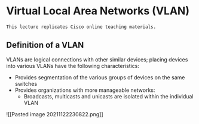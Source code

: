 # Virtual Local Area Networks (VLAN)

`This lecture replicates Cisco online teaching materials.`

## Definition of a VLAN

VLANs are logical connections with other similar devices; placing devices into various VLANs have the following characteristics:
- Provides segmentation of the various groups of devices on the same switches
- Provides organizations with more manageable networks:
	- Broadcasts, multicasts and unicasts are isolated within the individual VLAN

![[Pasted image 20211122230822.png]]